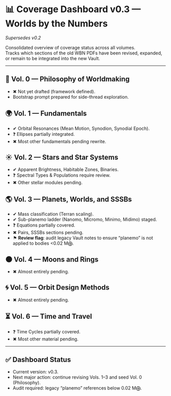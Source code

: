 # 📊 Coverage Dashboard v0.3 — Worlds by the Numbers
*Supersedes v0.2*

Consolidated overview of coverage status across all volumes.  
Tracks which sections of the old WBN PDFs have been revised, expanded, or remain to be integrated into the new Vault.  

---

## 🌟 Vol. 0 — Philosophy of Worldmaking
- ✖ Not yet drafted (framework defined).  
- Bootstrap prompt prepared for side-thread exploration.  

## 🌍 Vol. 1 — Fundamentals
- ✔ Orbital Resonances (Mean Motion, Synodion, Synodial Epoch).  
- ❓ Ellipses partially integrated.  
- ✖ Most other fundamentals pending rewrite.  

## ☀️ Vol. 2 — Stars and Star Systems
- ✔ Apparent Brightness, Habitable Zones, Binaries.  
- ❓ Spectral Types & Populations require review.  
- ✖ Other stellar modules pending.  

## 🌎 Vol. 3 — Planets, Worlds, and SSSBs
- ✔ Mass classification (Terran scaling).  
- ✔ Sub-planemo ladder (Nanomo, Micromo, Minimo, Midimo) staged.  
- ❓ Equations partially covered.  
- ✖ Pairs, SSSBs sections pending.  
- ⚑ **Review flag**: audit legacy Vault notes to ensure “planemo” is not applied to bodies <0.02 M⨁.  

## 🌑 Vol. 4 — Moons and Rings
- ✖ Almost entirely pending.  

## 🌀 Vol. 5 — Orbit Design Methods
- ✖ Almost entirely pending.  

## ⏳ Vol. 6 — Time and Travel
- ❓ Time Cycles partially covered.  
- ✖ Most other material pending.  

---

## ✅ Dashboard Status
- Current version: v0.3.  
- Next major action: continue revising Vols. 1–3 and seed Vol. 0 (Philosophy).  
- Audit required: legacy “planemo” references below 0.02 M⨁.  
